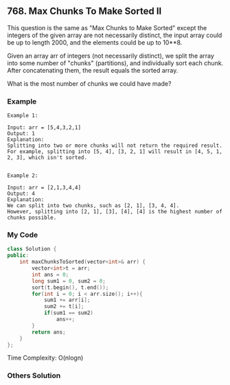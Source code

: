 ## 768. Max Chunks To Make Sorted II

This question is the same as "Max Chunks to Make Sorted" except the integers of the given array are not necessarily distinct, the input array could be up to length 2000, and the elements could be up to 10**8.


Given an array arr of integers (not necessarily distinct), we split the array into some number of "chunks" (partitions), and individually sort each chunk.  After concatenating them, the result equals the sorted array.

What is the most number of chunks we could have made?


### Example
```
Example 1:

Input: arr = [5,4,3,2,1]
Output: 1
Explanation:
Splitting into two or more chunks will not return the required result.
For example, splitting into [5, 4], [3, 2, 1] will result in [4, 5, 1, 2, 3], which isn't sorted.


Example 2:

Input: arr = [2,1,3,4,4]
Output: 4
Explanation:
We can split into two chunks, such as [2, 1], [3, 4, 4].
However, splitting into [2, 1], [3], [4], [4] is the highest number of chunks possible.
```

### My Code
```c++
class Solution {
public:
    int maxChunksToSorted(vector<int>& arr) {
        vector<int>t = arr;
        int ans = 0;
        long sum1 = 0, sum2 = 0;
        sort(t.begin(), t.end());
        for(int i = 0; i < arr.size(); i++){
            sum1 += arr[i];
            sum2 += t[i];
            if(sum1 == sum2)
                ans++;
        }
        return ans;
    }
};
```
Time Complexity: O(nlogn)


### Others Solution
```c++
```

